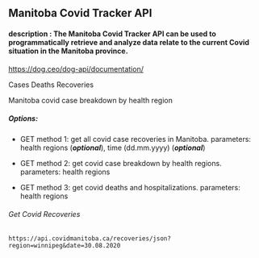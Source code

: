 
## Manitoba Covid Tracker API

#### description : The Manitoba Covid Tracker API can be used to programmatically retrieve and analyze data relate to the current Covid situation in the Manitoba province.


https://dog.ceo/dog-api/documentation/


Cases
Deaths
Recoveries

 
Manitoba covid case breakdown by health region
##### Options: 

* GET method 1: get all covid case recoveries in Manitoba. parameters: health regions (***optional***), time (dd.mm.yyyy) (***optional***)

* GET method 2: get covid case breakdown by health regions. parameters: health regions

* GET method 3: get covid deaths and hospitalizations. parameters: health regions


###### Get Covid Recoveries
```
https://api.covidmanitoba.ca/recoveries/json?region=winnipeg&date=30.08.2020
```
